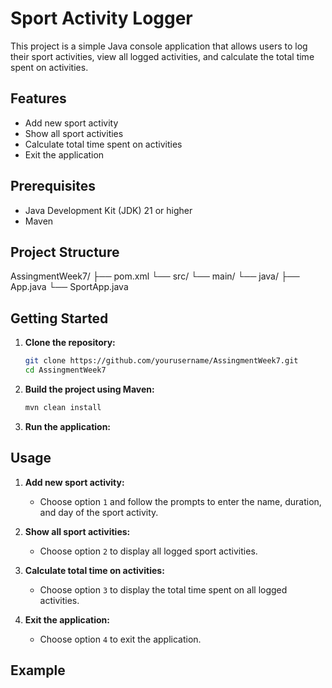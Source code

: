 # Sport Activity Logger

This project is a simple Java console application that allows users to log their sport activities, view all logged activities, and calculate the total time spent on activities.

## Features

- Add new sport activity
- Show all sport activities
- Calculate total time spent on activities
- Exit the application

## Prerequisites

- Java Development Kit (JDK) 21 or higher
- Maven

## Project Structure
AssingmentWeek7/ ├── pom.xml └── src/ └── main/ └── java/ ├── App.java └── SportApp.java

## Getting Started

1. **Clone the repository:**
    ```sh
    git clone https://github.com/yourusername/AssingmentWeek7.git
    cd AssingmentWeek7
    ```

2. **Build the project using Maven:**
    ```sh
    mvn clean install
    ```

3. **Run the application:**
    

## Usage

1. **Add new sport activity:**
    - Choose option `1` and follow the prompts to enter the name, duration, and day of the sport activity.

2. **Show all sport activities:**
    - Choose option `2` to display all logged sport activities.

3. **Calculate total time on activities:**
    - Choose option `3` to display the total time spent on all logged activities.

4. **Exit the application:**
    - Choose option `4` to exit the application.

## Example
